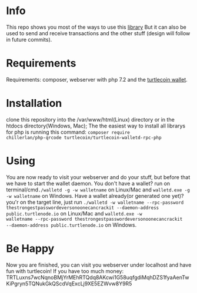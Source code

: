 # Info
This repo shows you most of the ways to use this <a href="https://github.com/turtlecoin/turtlecoin-walletd-rpc-php/">library</a>
But it can also be used to send and receive transactions and the other stuff (design will follow in future commits).
# Requirements
Requirements: composer, webserver with php 7.2 and the <a href="https://github.com/turtlecoin/turtlecoin/releases">turtlecoin wallet</a>.
# Installation
clone this repository into the /var/www/html(Linux) directory or in the htdocs directory(Windows, Mac);
The the easiest way to install all librarys for php is running this command: <code>composer require chillerlan/php-qrcode turtlecoin/turtlecoin-walletd-rpc-php</code>
# Using
You are now ready to visit your webserver and do your stuff, but before that we have to start the wallet daemon.
You don't have a wallet? run on terminal/cmd<code>./walletd -g -w walletname</code> on Linux/Mac and <code>walletd.exe -g -w walletname</code> on Windows.
Have a wallet already(or generated one yet)? you'r on the target line, just run
<code>./walletd -w walletname --rpc-password thestrongestpasswordeversonoonecancrackit --daemon-address public.turtlenode.io</code> on Linux/Mac
and <code>walletd.exe -w walletname --rpc-password thestrongestpasswordeversonoonecancrackit --daemon-address public.turtlenode.io</code> on Windows.
# Be Happy
Now you are finished, you can visit you webserver under localhost and have fun with turtlecoin!
If you have too much money: TRTLuxns7wcNqnoBMjYrMEhRTQdq8AKcwi1G58uqfgdiMqhDZS1fyaAenTwKiPgryn5TQNukGkQScdVqExcLj9XE5EZWvw8Y9R5

